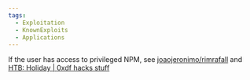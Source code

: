 ```yaml
---
tags:
  - Exploitation
  - KnownExploits
  - Applications
---
```


If the user has access to privileged NPM, see [joaojeronimo/rimrafall](https://github.com/joaojeronimo/rimrafall) and [HTB: Holiday | 0xdf hacks stuff](https://0xdf.gitlab.io/2019/09/11/htb-holiday.html)
